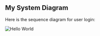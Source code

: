 ## My System Diagram

Here is the sequence diagram for user login:

![Hello World](http://www.plantuml.com/plantuml/svg/NOwn2i8m54NtVCK5vuApYBGAukAYWtDC7Y7qvQM-94F_NbeSfDpn70wtBzLgRObn8-QCLrRs00m0b37APDKclAqRW-Oc_f8vAtRN_RADLUhCX58rkYMveK_wD197Toh51Xeu1aaa5OwaagxsWEw4Cmx_RtxWsAtWGHFFnlGalYN-0W00 "Hello World")